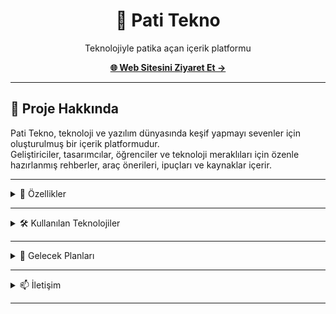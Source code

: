 <h1 align="center">🐾 Pati Tekno</h1>

<p align="center">
  Teknolojiyle patika açan içerik platformu
</p>

<p align="center">
  <a href="https://patitekno.com" target="_blank"><strong>🌐 Web Sitesini Ziyaret Et →</strong></a>
</p>

---

## 🚀 Proje Hakkında

Pati Tekno, teknoloji ve yazılım dünyasında keşif yapmayı sevenler için oluşturulmuş bir içerik platformudur.  
Geliştiriciler, tasarımcılar, öğrenciler ve teknoloji meraklıları için özenle hazırlanmış rehberler, araç önerileri, ipuçları ve kaynaklar içerir.

---

<details>
<summary>🧠 Özellikler</summary>

### Platform Özellikleri

- ✅ **Next.js & Tailwind CSS** altyapısıyla geliştirilmiş modern ve performanslı mimari  
- ✅ **Markdown tabanlı içerik yönetimi**  
- ✅ **Mobil uyumlu (responsive) tasarım**  
- ✅ **SEO uyumlu yapı**  
- ✅ **Kategoriye göre filtreleme ve okuma sistemi**  
- ✅ **Sade, okunabilir ve kullanıcı dostu arayüz**  
- ✅ **Github Actions ile otomatik deploy desteği**

</details>

---

<details>
<summary>🛠️ Kullanılan Teknolojiler</summary>

### Ana Teknolojiler

- [Next.js](https://nextjs.org/) – React tabanlı web framework  
- [Tailwind CSS](https://tailwindcss.com/) – Utility-first CSS framework  
- [React Markdown](https://github.com/remarkjs/react-markdown) – Markdown parser  
- [Vercel](https://vercel.com/) – Deploy & Hosting

</details>

---
<details> 
<summary>📌 Gelecek Planları</summary>


### Gelecek Planları


- İçerik etiketleme sistemi
- Gelişmiş arama ve filtreleme
- CMS panel entegrasyonu (Admin panel)
- Yazarlık başvuru sistemi
- Dark mod iyileştirmeleri
- Yeni içerik türleri: testler, rehberler, seriler

</details>

---

<details> 
<summary>📫 İletişim</summary>
  
### İletişime Geçmekten Çekinmeyin

- 📧 <a href="mailto:info@patitekno.com">info@patitekno.com</a> 
- 🌐 <a href="https://www.patitekno.com" target="_blank">patitekno.com</a> 
- 🧵 Instagram : <a href="https://www.instagram/patitekno" target="_blank"> Pati Tekno</a>

</details>

---

